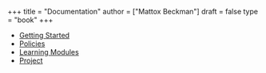 +++
title = "Documentation"
author = ["Mattox Beckman"]
draft = false
type = "book"
+++

-   [Getting Started](/docs/getting-started)
-   [Policies](/docs/policies)
-   [Learning Modules](/docs/modules)
-   [Project](/docs/getting-started/project)
